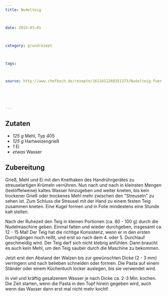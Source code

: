 ```yaml
---
title: Nudelteig



date: 2015-03-01



category: grundrezept



tags: 



source: http://www.chefkoch.de/rezepte/1611411268351373/Nudelteig-fuer-perfekte-Pasta.html



 

---
```


## Zutaten
- *125 g* Mehl, Typ 405
- *125 g* Hartweizengrieß
- *1*  Ei
- *etwas* Wasser

## Zubereitung
Grieß, Mehl und Ei mit den Knethaken des Handrührgerätes zu streuselartigen Krümeln verrühren. Nun nach und nach in kleinsten Mengen (teelöffelweise) kaltes Wasser hinzugeben und weiter kneten, bis kein trockener Grieß oder trockenes Mehl mehr zwischen den "Streuseln" zu sehen ist. Zum Schluss die Streusel mit der Hand zu einem festen Teig zusammen kneten. Eine Kugel formen und in Folie mindestens eine Stunde kalt stellen.

Nach der Ruhezeit den Teig in kleinen Portionen (ca. 80 - 100 g) durch die Nudelmaschine geben. Einmal falten und wieder durchgeben, insgesamt ca. 12 - 15 Mal! Der Teig hat die richtige Konsistenz, wenn er in den ersten Durchgängen noch reißt, und erst so nach dem 4. oder 5. Durchlauf geschmeidig wird. Der Teig darf sich nicht klebrig anfühlen. Dann braucht es auch kein Mehl, um den Teig sauber durch die Maschine zu bekommen.

Jetzt erst den Abstand der Walzen bis zur gewünschten Dicke (2 - 3 mm) verringern und nach belieben schneiden oder formen. Die Pasta auf einem Ständer oder einem Küchentuch locker auslegen, bis sie verwendet wird.

In viel und kräftig gesalzenem Wasser je nach Dicke ca. 2-3 Min. kochen. Die Zeit starten, wenn die Pasta in den Topf hinein gegeben wird, auch wenn das Wasser dann erst mal nicht mehr kocht!